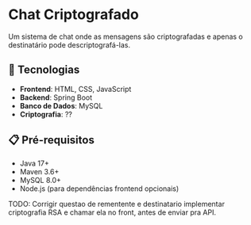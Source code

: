 # Chat Criptografado

Um sistema de chat onde as mensagens são criptografadas e apenas o destinatário pode descriptografá-las.

## 🚀 Tecnologias

- **Frontend**: HTML, CSS, JavaScript 
- **Backend**: Spring Boot 
- **Banco de Dados**: MySQL 
- **Criptografia**: ??

## 📋 Pré-requisitos

- Java 17+
- Maven 3.6+
- MySQL 8.0+
- Node.js (para dependências frontend opcionais)

TODO: Corrigir questao de rementente e destinatario
implementar criptografia RSA e chamar ela no front, antes de enviar pra API.
